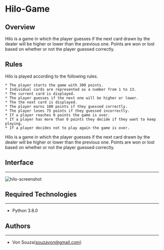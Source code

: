 # Hilo-Game

## Overview
Hilo is a game in which the player guesses if the next card drawn by the dealer will be higher or lower than the previous one. Points are won or lost based on whether or not the player guessed correctly.

## Rules
Hilo is played according to the following rules.

    * The player starts the game with 300 points.
    * Individual cards are represented as a number from 1 to 13.
    * The current card is displayed.
    * The player guesses if the next one will be higher or lower.
    * The the next card is displayed.
    * The player earns 100 points if they guessed correctly.
    * The player loses 75 points if they guessed incorrectly.
    * If a player reaches 0 points the game is over.
    * If a player has more than 0 points they decide if they want to keep playing.
    * If a player decides not to play again the game is over.

Hilo is a game in which the player guesses if the next card drawn by the dealer will be higher or lower than the previous one. 
Points are won or lost based on whether or not the player guessed correctly.

## Interface
---
![hilo-screenshot](https://github.com/vonsouza/Hilo-Game/assets/94578866/a066305d-5ce7-4795-acfa-689aa56f531f)


## Required Technologies
---
* Python 3.8.0

## Authors
---
* Von Souza(souzavon@gmail.com)
